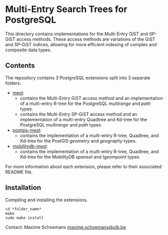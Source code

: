 Multi-Entry Search Trees for PostgreSQL
=====================================================

This directory contains implementations for the Multi-Entry GiST and SP-GiST access methods.
These access methods are variations of the GiST and SP-GiST indices, allowing for more efficient
indexing of complex and composite data types.

Contents
--------

The repository contains 3 PostgreSQL extensions split into 3 separate folders:

- [mest](mest): 
    - contains the Multi-Entry GiST access method and an implementation of a multi-entry R-tree for the PostgreSQL *multirange* and *path* types.
    - contains the Multi-Entry SP-GiST access method and an implementation of a multi-entry Quadtree and Kd-tree for the PostgreSQL *multirange* and *path* types.
- [postgis-mest](postgis-mest): 
    - contains the implementation of a multi-entry R-tree, Quadtree, and Kd-tree for the PostGIS *geometry* and *geography* types.
- [mobilitydb-mest](mobilitydb-mest): 
    - contains the implementation of a multi-entry R-tree, Quadtree, and Kd-tree for the MobilityDB *spanset* and *tgeompoint* types.
    
For more information about each extension, please refer to their associated README file.

Installation
------------

Compiling and installing the extensions.
```
cd *folder_name*
make
sudo make install
```

Contact:
  Maxime Schoemans  <maxime.schoemans@ulb.be>
